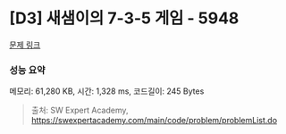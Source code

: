 # [D3] 새샘이의 7-3-5 게임 - 5948 

[문제 링크](https://swexpertacademy.com/main/code/problem/problemDetail.do?contestProbId=AWZ2IErKCwUDFAUQ) 

### 성능 요약

메모리: 61,280 KB, 시간: 1,328 ms, 코드길이: 245 Bytes



> 출처: SW Expert Academy, https://swexpertacademy.com/main/code/problem/problemList.do